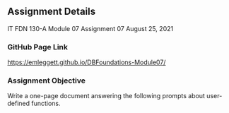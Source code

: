 ## Assignment Details
IT FDN 130-A
Module 07
Assignment 07
August 25, 2021

### GitHub Page Link
https://emleggett.github.io/DBFoundations-Module07/

### Assignment Objective
Write a one-page document answering the following prompts about user-defined functions.


